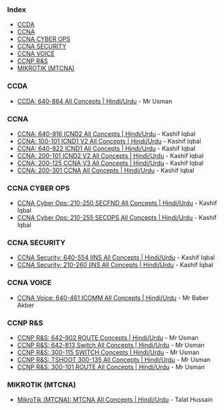 ### Index

* [CCDA](#CCDA)
* [CCNA](#CCNA)
* [CCNA CYBER OPS](#CCNACYBEROPS)
* [CCNA SECURITY](#CCNASECURITY)
* [CCNA VOICE](#CCNAVOICE)
* [CCNP R&S](#CCNPR&S)
* [MIKROTIK (MTCNA)](#MIKROTIK(MTCNA))


### CCDA

* [CCDA: 640-864 All Concepts | Hindi/Urdu](https://www.urduitacademy.com/courses/videos/19) - Mr Usman


### CCNA

* [CCNA: 640-816 ICND2 All Concepts | Hindi/Urdu](https://www.urduitacademy.com/courses/videos/5) - Kashif Iqbal
* [CCNA: 100-101 ICND1 V2 All Concepts | Hindi/Urdu](https://www.urduitacademy.com/courses/videos/18) - Kashif Iqbal
* [CCNA: 640-822 ICND1 All Concepts | Hindi/Urdu](https://www.urduitacademy.com/courses/videos/4) - Kashif Iqbal
* [CCNA: 200-101 ICND2 V2 All Concepts | Hindi/Urdu](https://www.urduitacademy.com/courses/videos/20) - Kashif Iqbal
* [CCNA: 200-125 CCNA V3 All Concepts | Hindi/Urdu](https://www.urduitacademy.com/courses/videos/32) - Kashif Iqbal
* [CCNA: 200-301 CCNA All Concepts | Hindi/Urdu](https://www.urduitacademy.com/courses/videos/57) - Kashif Iqbal


### CCNA CYBER OPS

* [CCNA Cyber Ops: 210-250 SECFND All Concepts | Hindi/Urdu](https://www.urduitacademy.com/courses/videos/44) - Kashif Iqbal
* [CCNA Cyber Ops: 210-255 SECOPS All Concepts | Hindi/Urdu](https://www.urduitacademy.com/courses/videos/51) - Kashif Iqbal


### CCNA SECURITY

* [CCNA Security: 640-554 IINS All Concepts | Hindi/Urdu](https://www.urduitacademy.com/courses/videos/23) - Kashif Iqbal
* [CCNA Security: 210-260 IINS All Concepts | Hindi/Urdu](https://www.urduitacademy.com/courses/videos/35) - Kashif Iqbal


### CCNA VOICE

* [CCNA Voice: 640-461 ICOMM All Concepts | Hindi/Urdu](https://www.urduitacademy.com/courses/videos/26) - Mr Baber Akber


### CCNP R&S

* [CCNP R&S: 642-902 ROUTE Concepts | Hindi/Urdu](https://www.urduitacademy.com/courses/videos/24) - Mr Usman
* [CCNP R&S: 642-813 Switch All Concepts | Hindi/Urdu](https://www.urduitacademy.com/courses/videos/21) - Mr Usman
* [CCNP R&S: 300-115 SWITCH Concepts | Hindi/Urdu](https://www.urduitacademy.com/courses/videos/27) - Mr Usman
* [CCNP R&S: TSHOOT 300-135 All Concepts | Hindi/Urdu](https://www.urduitacademy.com/courses/videos/36) - Mr Usman
* [CCNP R&S: 300-101 ROUTE All Concepts | Hindi/Urdu](https://www.urduitacademy.com/courses/videos/30) - Mr Usman


### MIKROTIK (MTCNA)

* [MikroTik (MTCNA): MTCNA All Concepts | Hindi/Urdu](https://www.urduitacademy.com/courses/videos/59) - Talat Hussain

